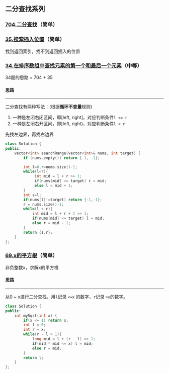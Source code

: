 ## 二分查找系列

### [704.二分查找](https://leetcode-cn.com/problems/find-first-and-last-position-of-element-in-sorted-array/)（简单）

### [35.搜索插入位置](https://leetcode-cn.com/problems/search-insert-position/)（简单）

找到返回索引，找不到返回插入的位置

### [34.在排序数组中查找元素的第一个和最后一个元素](https://leetcode-cn.com/problems/find-first-and-last-position-of-element-in-sorted-array/)（中等）

34题的思路 = 704 + 35

#### 思路

---

二分查找有两种写法：(根据**循环不变量**规则)

1. 一种是左闭右闭区间，即[left, right]，对应判断条件`l <= r`
2. 一种是左闭右开区间，即[left, right)，对应判断条件`l < r`

先找左边界，再找右边界

```C++
class Solution {
public:
    vector<int> searchRange(vector<int>& nums, int target) {
        if (nums.empty()) return {-1, -1};

        int l=0,r=nums.size()-1;
        while(l<r){
             int mid = l + r >> 1;
             if(nums[mid] >= target) r = mid;
             else l = mid + 1;
        }
        int s=l;
        if(nums[l]!=target) return {-1,-1};
        r = nums.size()-1;
        while(l < r){
            int mid = l + r + 1 >> 1;
            if(nums[mid] <= target) l = mid;
            else r = mid - 1; 
        }
        return {s,r};
    }
};
```

### [69.x的平方根](https://leetcode-cn.com/problems/sqrtx/)（简单）

非负整数x，求解x的平方根

#### 思路

---

从0 ~ x进行二分查找，用`l`记录 `<=x` 的数字，`r`记录 `>x`的数字。

```C++
class Solution {
public:
    int mySqrt(int x) {
        if(x <= 1) return x;
        int l = 0;
        int r = x;
        while(r - l > 1){
            long mid = l + (r - l) >> 1;
            if(mid * mid <= x) l = mid;
            else r = mid;
        }
        return l;
    }
};
```

